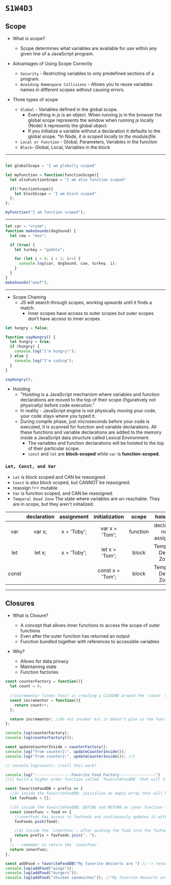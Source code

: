 # `S1W4D3`

## Scope

- What is scope?
  - Scope determines what variables are available for use within any given line
    of a JavaScript program.

- Advantages of Using Scope Correctly
  - `Security` - Restricting variables to only predefined sections of a program.
  - `Avoiding Namespace Collisions` - Allows you to reuse variables
    names in different scopes without causing errors.

- Three types of scope
  - `Global` - Variables defined in the global scope.
    - Everything in js is an object. When running js in the browser the global
      scope represents the window when running js locally (Node) it represents the
      global object.
    - If you initialize a variable without a declaration it defaults to the
      global scope. **In Node, it is scoped locally to the module/file*
  - `Local or Function` - Global, Parameters, Variables in the function
  - `Block`- Global, Local, Variables in the block

---

```js

let globalScope = 'I am globally scoped'

let myFunction = function(functionScope){
  let alsoFunctionScope = "I am also function scoped"

  if(!functionScope){
    let blockScope = 'I am block scoped"
  };
};

myFunction("I am function scoped");

```

---

```js
let car = "vroom";
function makeSounds(dogSound) {
  let cow = "moo";

  if (true) {
    let turkey = "gobble";

    for (let i = 0; i < 2; i++) {
      console.log(car, dogSound, cow, turkey, i);
    }
  }
}
makeSounds("woof");
```

---

- Scope Chaining
  - JS will search through scopes, working upwards until it finds a match.
    - Inner scopes have access to outer scopes but outer scopes don't have
      access to inner scopes

```js
let hungry = false;

function sayHungry() {
  let hungry = true;
  if (hungry) {
    console.log("I'm hungry!");
  } else {
    console.log("I'm coding");
  }
}

sayHungry();
```

- Hoisting
  - "Hoisting is a JavaScript mechanism where variables and function declarations are moved to the top of their scope (figuratively not physically) before code execution."
  - In reality - JavaScript engine is not physically moving your code, your code stays where you typed it.
  - During compile phase, just microseconds before your code is executed, it is scanned for function and variable declarations. All these functions and variable declarations are added to the memory inside a JavaScript data structure called Lexical Environment.
    - The variables and function declarations will be hoisted to the top of their particular scope.
    - `const` and `let` are **block-scoped** while `var` is **function-scoped**.

### `Let, Const, and Var`

- `Let` is block scoped and CAN be reassigned.
- `Const` is also block scoped, but CANNOT be reassigned.
- reassign !== mutable
- `Var` is function scoped, and CAN be reassigned.
- `Temporal Dead Zone` The state where variables are un-reachable. They are in scope, but they aren't initialized.

|       | declaration | assignment  |  initialization  |  scope   |        hoisting        |
| :---: | :---------: | :---------: | :--------------: | :------: | :--------------------: |
|  var  |   var x;    | x = 'Toby'; |  var x = 'Tom';  | function | declared; not assigned |
|  let  |   let x;    | x = 'Toby'; |  let x = 'Tom';  |  block   |   Temporal Dead Zone   |
| const |             |             | const x = 'Tom'; |  block   |   Temporal Dead Zone   |

---

## Closures

- What is Closure?
  - A concept that allows inner functions to access the scope of outer functions
  - Even after the outer function has returned an output
  - Function bundled together with references to accessible variables

- Why?
  - Allows for data privacy
  - Maintaining state
  - Function factories

```js
const counterFactory = function(){
  let count = 0;
  
  //incrementor (inner func) is creating a CLOSURE around the 'count' variable.
  const incrementor = function(){
    return count++;
  };

  return incrementor; //do not invoke! b/c it doesn't give us the function anymore if we ().
};

console.log(counterFactory);
console.log(counterFactory());

const updateCounterInside = counterFactory();
console.log("from counter2:", updateCounterInside()); 
console.log("from counter2:", updateCounterInside()); //2

// console.log(count); //will this work?

console.log("----------------Favorite Food Factory----------------")
//1) build a higher order function called `favoriteFoodDB` that will take into its parameter a prefix. 

const favoriteFoodDB = prefix => {
  //2) inside the favoriteFoodDB: initialize an empty array that will hold a list of foods
  let favFoods = [];

  //3) inside the favoriteFoodDB: DEFINE and RETURN an inner function (call it `innerFunc`) that will take in a food as its parameter and adds the food to the favFoods array (how do we add things to an array?)
  const innerFunc = food => {
    //innerFunc has access to favFoods and continuously updates it with each call. It also has access to the prefix parameter. CREATING A CLOSURE around those variables.
    favFoods.push(food);

    //4) inside the `innerFunc`: after pushing the food into the favFoods array, return the prefix with the favFoods after joining it with comma separated spaces. (see example below);
    return prefix + favFoods.join(", ");
  }
  // - remember to return the `innerFunc`
  return innerFunc;
};

const addFood = favoriteFoodDB("My favorite desserts are ") //--> returns the `innerFunc` inside and stores it in the `addFood` variable.
console.log(addFood("wings"));
console.log(addFood("burgers"));
console.log(addFood("chicken sandwiches")); //"My favorite desserts are wings, burgers, chicken sandwiches"
```
